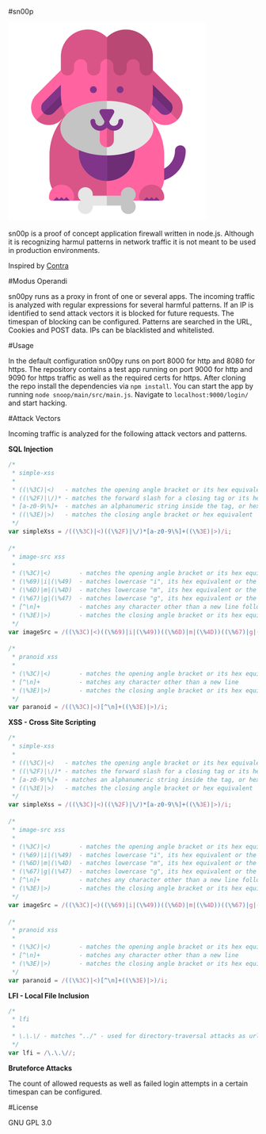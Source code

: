 #sn00p

<img src="snoop/px/sn00py.jpg" width="400px"></img>

sn00p is a proof of concept application firewall written in node.js. Although it is recognizing harmul patterns in network traffic it is not meant to be used in production environments. 

Inspired by [Contra](https://github.com/contra)

#Modus Operandi

sn00py runs as a proxy in front of one or several apps. The incoming traffic is analyzed with regular expressions for several harmful patterns. If an IP is identified to send attack vectors it is blocked for future requests. The timespan of blocking can be configured. Patterns are searched in the URL, Cookies and POST data. IPs can be blacklisted and whitelisted.

#Usage

In the default configuration sn00py runs on port 8000 for http and 8080 for https. The repository contains a test app running on port 9000 for http and 9090 for https traffic as well as the required certs for https. After cloning the repo install the dependencies via `npm install`. You can start the app by running `node snoop/main/src/main.js`. Navigate to `localhost:9000/login/` and start hacking. 

#Attack Vectors

Incoming traffic is analyzed for the following attack vectors and patterns.

**SQL Injection**

```javascript
/*
 * simple-xss
 *
 * ((\%3C)|<) 	- matches the opening angle bracket or its hex equivalent
 * ((\%2F)|\/)* - matches the forward slash for a closing tag or its hex equivalent
 * [a-z0-9\%]+ 	- matches an alphanumeric string inside the tag, or hex representation of these
 * ((\%3E)|>) 	- matches the closing angle bracket or hex equivalent
 */
var simpleXss = /((\%3C)|<)((\%2F)|\/)*[a-z0-9\%]+((\%3E)|>)/i;

/*
 * image-src xss
 * 
 * (\%3C)|<) 		- matches the opening angle bracket or its hex equivalent
 * (\%69)|i|(\%49)	- matches lowercase "i", its hex equivalent or the hex representation "I"
 * (\%6D)|m|(\%4D)	- matches lowercase "m", its hex equivalent or the hex representation "M"
 * (\%67)|g|(\%47)	- matches lowercase "g", its hex equivalent or the hex representation "G"
 * [^\n]+ 			- matches any character other than a new line following the <img
 * (\%3E)|>) 		- matches the closing angle bracket or its hex equivalent
 */
var imageSrc = /((\%3C)|<)((\%69)|i|(\%49))((\%6D)|m|(\%4D))((\%67)|g|(\%47))[^\n]+((\%3E)|>)/i;

/*
 * pranoid xss
 *
 * (\%3C)|<) 		- matches the opening angle bracket or its hex equivalent
 * [^\n]+ 			- matches any character other than a new line
 * (\%3E)|>) 		- matches the closing angle bracket or its hex equivalent
 */
var paranoid = /((\%3C)|<)[^\n]+((\%3E)|>)/i;
```

**XSS - Cross Site Scripting**

```javascript
/*
 * simple-xss
 *
 * ((\%3C)|<) 	- matches the opening angle bracket or its hex equivalent
 * ((\%2F)|\/)* - matches the forward slash for a closing tag or its hex equivalent
 * [a-z0-9\%]+ 	- matches an alphanumeric string inside the tag, or hex representation of these
 * ((\%3E)|>) 	- matches the closing angle bracket or hex equivalent
 */
var simpleXss = /((\%3C)|<)((\%2F)|\/)*[a-z0-9\%]+((\%3E)|>)/i;

/*
 * image-src xss
 * 
 * (\%3C)|<) 		- matches the opening angle bracket or its hex equivalent
 * (\%69)|i|(\%49)	- matches lowercase "i", its hex equivalent or the hex representation "I"
 * (\%6D)|m|(\%4D)	- matches lowercase "m", its hex equivalent or the hex representation "M"
 * (\%67)|g|(\%47)	- matches lowercase "g", its hex equivalent or the hex representation "G"
 * [^\n]+ 			- matches any character other than a new line following the <img
 * (\%3E)|>) 		- matches the closing angle bracket or its hex equivalent
 */
var imageSrc = /((\%3C)|<)((\%69)|i|(\%49))((\%6D)|m|(\%4D))((\%67)|g|(\%47))[^\n]+((\%3E)|>)/i;

/*
 * pranoid xss
 *
 * (\%3C)|<) 		- matches the opening angle bracket or its hex equivalent
 * [^\n]+ 			- matches any character other than a new line
 * (\%3E)|>) 		- matches the closing angle bracket or its hex equivalent
 */
var paranoid = /((\%3C)|<)[^\n]+((\%3E)|>)/i;
```

**LFI - Local File Inclusion**

```javascript
/*
 * lfi
 *
 * \.\.\/ - matches "../" - used for directory-traversal attacks as url parameter
 */
var lfi = /\.\.\//; 
```

**Bruteforce Attacks**

The count of allowed requests as well as failed login attempts in a certain timespan can be configured.


#License

GNU GPL 3.0
